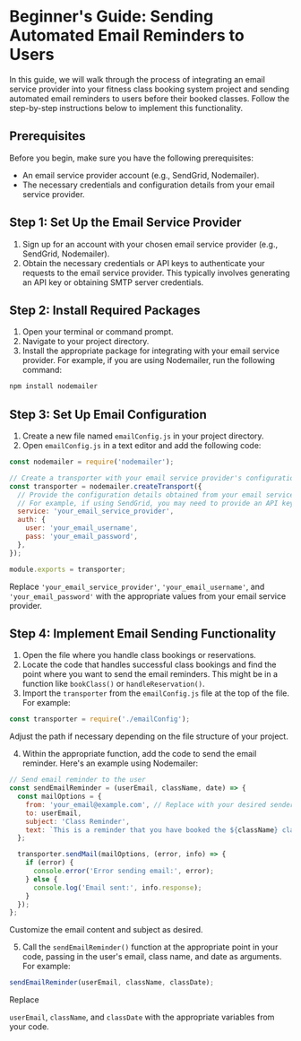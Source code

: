 # Beginner's Guide: Sending Automated Email Reminders to Users

In this guide, we will walk through the process of integrating an email service provider into your fitness class booking system project and sending automated email reminders to users before their booked classes. Follow the step-by-step instructions below to implement this functionality.

## Prerequisites
Before you begin, make sure you have the following prerequisites:
- An email service provider account (e.g., SendGrid, Nodemailer).
- The necessary credentials and configuration details from your email service provider.

## Step 1: Set Up the Email Service Provider
1. Sign up for an account with your chosen email service provider (e.g., SendGrid, Nodemailer).
2. Obtain the necessary credentials or API keys to authenticate your requests to the email service provider. This typically involves generating an API key or obtaining SMTP server credentials.

## Step 2: Install Required Packages
1. Open your terminal or command prompt.
2. Navigate to your project directory.
3. Install the appropriate package for integrating with your email service provider. For example, if you are using Nodemailer, run the following command:
```bash
npm install nodemailer
```

## Step 3: Set Up Email Configuration
1. Create a new file named `emailConfig.js` in your project directory.
2. Open `emailConfig.js` in a text editor and add the following code:
```javascript
const nodemailer = require('nodemailer');

// Create a transporter with your email service provider's configuration
const transporter = nodemailer.createTransport({
  // Provide the configuration details obtained from your email service provider
  // For example, if using SendGrid, you may need to provide an API key or SMTP server details
  service: 'your_email_service_provider',
  auth: {
    user: 'your_email_username',
    pass: 'your_email_password',
  },
});

module.exports = transporter;
```
   Replace `'your_email_service_provider'`, `'your_email_username'`, and `'your_email_password'` with the appropriate values from your email service provider.

## Step 4: Implement Email Sending Functionality
1. Open the file where you handle class bookings or reservations.
2. Locate the code that handles successful class bookings and find the point where you want to send the email reminders. This might be in a function like `bookClass()` or `handleReservation()`.
3. Import the `transporter` from the `emailConfig.js` file at the top of the file. For example:
```javascript
const transporter = require('./emailConfig');
```
   Adjust the path if necessary depending on the file structure of your project.

4. Within the appropriate function, add the code to send the email reminder. Here's an example using Nodemailer:
```javascript
// Send email reminder to the user
const sendEmailReminder = (userEmail, className, date) => {
  const mailOptions = {
    from: 'your_email@example.com', // Replace with your desired sender email
    to: userEmail,
    subject: 'Class Reminder',
    text: `This is a reminder that you have booked the ${className} class on ${date}.`
  };

  transporter.sendMail(mailOptions, (error, info) => {
    if (error) {
      console.error('Error sending email:', error);
    } else {
      console.log('Email sent:', info.response);
    }
  });
};
```
   Customize the email content and subject as desired.

5. Call the `sendEmailReminder()` function at the appropriate point in your code, passing in the user's email, class name, and date as arguments. For example:
```javascript
sendEmailReminder(userEmail, className, classDate);
```
   Replace

 `userEmail`, `className`, and `classDate` with the appropriate variables from your code.

